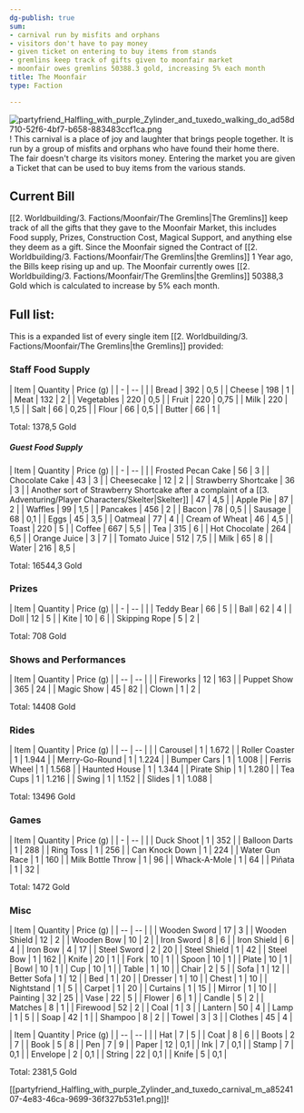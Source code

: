 ```yaml
---
dg-publish: true
sum:
- carnival run by misfits and orphans
- visitors don't have to pay money
- given ticket on entering to buy items from stands
- gremlins keep track of gifts given to moonfair market
- moonfair owes gremlins 50388.3 gold, increasing 5% each month
title: The Moonfair
type: Faction

---
```






![partyfriend_Halfling_with_purple_Zylinder_and_tuxedo_walking_do_ad58d710-52f6-4bf7-b658-883483ccf1ca.png](/img/user/Pictures/partyfriend_Halfling_with_purple_Zylinder_and_tuxedo_walking_do_ad58d710-52f6-4bf7-b658-883483ccf1ca.png)!
This carnival is a place of joy and laughter that brings people together. It is run by a group of misfits and orphans who have found their home there. The fair doesn't charge its visitors money. Entering the market you are given a Ticket that can be used to buy items from the various stands.


## Current Bill

[[2. Worldbuilding/3. Factions/Moonfair/The Gremlins\|The Gremlins]] keep track of all the gifts that they gave to the Moonfair Market, this includes Food supply, Prizes, Construction Cost, Magical Support, and anything else they deem as a gift.
Since the Moonfair signed the Contract of [[2. Worldbuilding/3. Factions/Moonfair/The Gremlins\|the Gremlins]] 1 Year ago, the Bills keep rising up and up.
The Moonfair currently owes [[2. Worldbuilding/3. Factions/Moonfair/The Gremlins\|the Gremlins]] 50388,3 Gold which is calculated to increase by 5% each month. 



## Full list:

This is a expanded list of every single item [[2. Worldbuilding/3. Factions/Moonfair/The Gremlins\|the Gremlins]] provided:


### Staff Food Supply

| Item       | Quantity | Price (g) |
| - | -- |  |
| Bread      | 392      | 0,5       |
| Cheese     | 198      | 1         |
| Meat       | 132      | 2         |
| Vegetables | 220      | 0,5       |
| Fruit      | 220      | 0,75      |
| Milk       | 220      | 1,5       |
| Salt       | 66       | 0,25      |
| Flour      | 66       | 0,5       |
| Butter     | 66       | 1         |

Total: 1378,5 Gold

##### Guest Food Supply

| Item                                                              | Quantity | Price (g) |
| - | -- |  |
| Frosted Pecan Cake                                                  | 56       | 3         |
| Chocolate Cake                                                      | 43       | 3         |
| Cheesecake                                                          | 12       | 2         |
| Strawberry Shortcake                                                | 36       | 3         |
| Another sort of Strawberry Shortcake after a complaint of a [[3. Adventuring/Player Characters/Skelter\|Skelter]] | 47       | 4,5       |
| Apple Pie                                                           | 87       | 2         |
| Waffles                                                             | 99       | 1,5       |
| Pancakes                                                            | 456      | 2         |
| Bacon                                                               | 78       | 0,5       |
| Sausage                                                             | 68       | 0,1       |
| Eggs                                                                | 45       | 3,5       |
| Oatmeal                                                             | 77       | 4         |
| Cream of Wheat                                                      | 46       | 4,5       |
| Toast                                                               | 220      | 5         |
| Coffee                                                              | 667      | 5,5       |
| Tea                                                                 | 315      | 6         |
| Hot Chocolate                                                       | 264      | 6,5       |
| Orange Juice                                                        | 3        | 7         |
| Tomato Juice                                                        | 512      | 7,5       |
| Milk                                                                | 65       | 8         |
| Water                                                               | 216      | 8,5       |

Total: 16544,3 Gold

### Prizes

| Item          | Quantity | Price (g) |
| - | -- |  |
| Teddy Bear    | 66       | 5         |
| Ball          | 62       | 4         |
| Doll          | 12       | 5         |
| Kite          | 10       | 6         |
| Skipping Rope | 5        | 2         |

Total: 708 Gold

### Shows and Performances

| Item        | Quantity | Price (g) |
| -- | -- |  |
| Fireworks   | 12       | 163       |
| Puppet Show | 365      | 24        |
| Magic Show  | 45       | 82        |
| Clown       | 1        | 2         |

Total: 14408 Gold

### Rides

| Item           | Quantity | Price (g) |
| -- | -- |  |
| Carousel       | 1        | 1.672     |
| Roller Coaster | 1        | 1.944     |
| Merry-Go-Round | 1        | 1.224     |
| Bumper Cars    | 1        | 1.008     |
| Ferris Wheel   | 1        | 1.568     |
| Haunted House  | 1        | 1.344     |
| Pirate Ship    | 1        | 1.280     |
| Tea Cups       | 1        | 1.216     |
| Swing         | 1        | 1.152     |
| Slides        | 1        | 1.088     |

Total: 13496 Gold

### Games

| Item             | Quantity | Price (g) |
| - | -- |  |
| Duck Shoot       | 1        | 352       |
| Balloon Darts    | 1        | 288       |
| Ring Toss        | 1        | 256       |
| Can Knock Down   | 1        | 224       |
| Water Gun Race   | 1        | 160       |
| Milk Bottle Throw  | 1        | 96        |
| Whack-A-Mole     | 1        | 64        |
| Piñata          | 1        | 32        |

Total: 1472 Gold



### Misc

| Item           | Quantity | Price (g) |
| -- | -- |  |
| Wooden Sword   | 17       | 3         |
| Wooden Shield  | 12       | 2         |
| Wooden Bow     | 10       | 2         |
| Iron Sword     | 8        | 6         |
| Iron Shield    | 6        | 4         |
| Iron Bow       | 4        | 17        |
| Steel Sword    | 2        | 20        |
| Steel Shield   | 1        | 42        |
| Steel Bow      | 1        | 162       |
| Knife          | 20       | 1         |
| Fork           | 10       | 1         |
| Spoon          | 10       | 1         |
| Plate          | 10       | 1         |
| Bowl           | 10       | 1         |
| Cup            | 10       | 1         |
| Table          | 1        | 10        |
| Chair          | 2        | 5         |
| Sofa           | 1        | 12        |
| Better Sofa    | 1        | 12        |
| Bed            | 1        | 20        |
| Dresser        | 1        | 10        |
| Chest          | 1        | 10        |
| Nightstand     | 1        | 5         |
| Carpet         | 1        | 20        |
| Curtains       | 1        | 15        |
| Mirror         | 1        | 10        |
| Painting       | 32        | 25        |
| Vase           | 22        | 5         |
| Flower         | 6        | 1         |
| Candle         | 5        | 2         |
| Matches        | 8        | 1         |
| Firewood       | 52        | 2         |
| Coal           | 1        | 3         |
| Lantern        | 50        | 4         |
| Lamp           | 1        | 5         |
| Soap           | 42        | 1         |
| Shampoo        | 8        | 2         |
| Towel          | 3        | 3         |
| Clothes        | 45       | 4         |

| Item           | Quantity | Price (g) |
| -- | -- |  |
| Hat            | 7        | 5         |
| Coat           | 8        | 6         |
| Boots          | 2        | 7         |
| Book           | 5        | 8         |
| Pen            | 7        | 9         |
| Paper          | 12        | 0,1        |
| Ink            | 7        | 0,1        |
| Stamp          | 7        | 0,1        |
| Envelope       | 2        | 0,1        |
| String         | 22        | 0,1        |
| Knife          | 5        | 0,1        |

Total: 2381,5 Gold

[[partyfriend_Halfling_with_purple_Zylinder_and_tuxedo_carnival_m_a8524107-4e83-46ca-9699-36f327b531e1.png]]!
